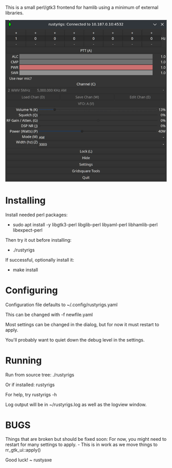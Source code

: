 This is a small perl/gtk3 frontend for hamlib using a minimum of external libraries.

![screenshot](https://github.com/pripyatautomations/rustyrigs/blob/main/doc/screenshot.png?raw=true)

Installing
==========
Install needed perl packages:
- sudo apt install -y libgtk3-perl libglib-perl libyaml-perl libhamlib-perl libexpect-perl

Then try it out before installing:
-	./rustyrigs

If successful, optionally install it:
-	make install

Configuring
===========
Configuration file defaults to ~/.config/rustyrigs.yaml

This can be changed with -f newfile.yaml

Most settings can be changed in the dialog, but for now it must restart to apply.

You'll probably want to quiet down the debug level in the settings.

Running
=======
Run from source tree:
	./rustyrigs

Or if installed:
	rustyrigs

For help, try rustyrigs -h

Log output will be in ~/rustyrigs.log as well as the logview window.

BUGS
====
Things that are broken but should be fixed soon:
	For now, you might need to restart for many settings to apply.
	- This is in work as we move things to rr_gtk_ui::apply()


Good luck!
~ rustyaxe
